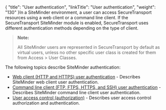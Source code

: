 {
    "title": "User authentication",
    "linkTitle": "User authentication",
    "weight": "130"
}In a SiteMinder environment, a user can access <span class="mc-variable axway_variables.Component_Short_Name variable">SecureTransport</span> resources using a web client or a command line client. If the <span class="mc-variable axway_variables.Component_Short_Name variable">SecureTransport</span> SiteMinder module is enabled, <span class="mc-variable axway_variables.Component_Short_Name variable">SecureTransport</span> uses different authentication methods depending on the type of client.

> **Note:**
>
> All SiteMinder users are represented in SecureTransport by default as virtual users, unless no other specific user class is created for them from Access &gt; User Classes.

The following topics describe SiteMinder authentication:

-   <a href="c_st_web_client_user_authentication" class="MCXref xref">Web client (HTTP and HTTPS) user authentication</a> - Describes SiteMinder web client user authentication.
-   <a href="c_st_command_line_client_user_authentication" class="MCXref xref">Command line client (FTP, FTPS, HTTPS, and SSH) user authentication</a> - Describes SiteMinder command line client user authentication.
-   <a href="c_st_user_access_control" class="MCXref xref">User access control (authorization)</a> - Describes user access control authorization and authentication.
